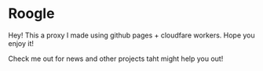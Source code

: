 # Roogle

Hey! This a proxy I made using github pages + cloudfare workers.
Hope you enjoy it!

Check me out for news and other projects taht might help you out!
